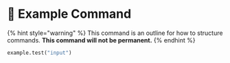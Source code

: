 # 🧪 Example Command

{% hint style="warning" %}
This command is an outline for how to structure commands. **This command will not be permanent.**
{% endhint %}

```python
example.test("input")
```
